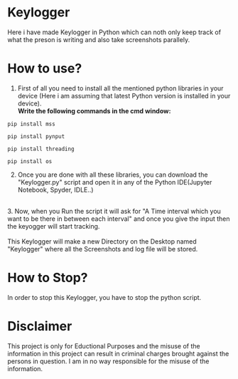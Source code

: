 # Keylogger
Here i have made Keylogger in Python which can noth only keep track of what the preson is writing and also take screenshots parallely.

# How to use?
1. First of all you need to install all the mentioned python libraries in your device (Here i am assuming that latest Python version is installed in your device).
<br/><b>Write the following commands in the cmd window:</b>

```
pip install mss
```

```
pip install pynput
```


```
pip install threading
```


```
pip install os
```

2. Once you are done with all these libraries, you can download the "Keylogger.py" script and open it in any of the Python IDE(Jupyter Notebook, Spyder, IDLE..)
<br/>
3. Now, when you Run the script it will ask for "A Time interval which you want to be there in between each interval" and once you give the input then the keyogger will start tracking.
<br/>
<br />
This Keylogger will make a new Directory on the Desktop named "Keylogger" where all the Screenshots and log file will be stored.

# How to Stop?
In order to stop this Keylogger, you have to stop the python script. 


# Disclaimer
This project is only for Eductional Purposes and the misuse of the information in this project can result in criminal charges brought against the persons in question.
I am in no way responsible for the misuse of the information.
